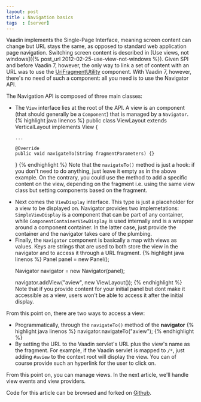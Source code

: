```yaml
---
layout: post
title : Navigation basics
tags  : [server]
---
```


Vaadin implements the Single-Page Interface, meaning screen content can change but URL stays the same, as opposed to standard web application page navigation. Switching screen content is described in [Use views, not windows]({% post_url 2012-02-25-use-view-not-windows %}). Given SPI and before Vaadin 7, however, the only way to link a set of content with an URL was to use the [UriFragmentUtility](https://vaadin.com/api/com/vaadin/ui/UriFragmentUtility.html) component. With Vaadin 7, however, there's no need of such a component: all you need is to use the Navigator API.

The Navigation API is composed of three main classes:

<ul>
<li>The <code>View</code> interface lies at the root of the API. A view is an component (that should generally be a <code>Component</code>) that is managed by a <code>Navigator</code>. 
{% highlight java linenos %}
public class ViewLayout extends VerticalLayout implements View {
 
    ...
     
    @Override
    public void navigateTo(String fragmentParameters) {}
}
{% endhighlight %}
Note that the <code>navigateTo()</code> method is just a hook: if you don't need to do anything, just leave it empty as in the above example. On the contrary, you could use the method to add a specific content on the view, depending on the fragment i.e. using the same view class but setting components based on the fragment.
<li>Next comes the <code>ViewDisplay</code> interface. This type is just a placeholder for a view to be displayed on. Navigator provides two implemetations: <code>SimpleViewDisplay</code> is a component that can be part of any container, while <code>ComponentContainerViewDisplay</code> is used internally and is a wrapper around a component container. In the latter case, just provide the container and the navigator takes care of the plumbing.
<li>Finally, the <code>Navigator</code> component is basically a map with views as values. Keys are strings that are used to both store the view in the navigator and to access it through a URL fragment. 
{% highlight java linenos %}
Panel panel = new Panel();
 
Navigator navigator = new Navigator(panel);
 
navigator.addView("aview", new ViewLayout());
{% endhighlight %}
Note that if you provide content for your initial panel but dont make it accessible as a view, users won't be able to access it after the initial display.</ul>

From this point on, there are two ways to access a view:

+ Programmatically, through the `navigateTo()` method of the **navigator**
{% highlight java linenos %}
navigator.navigateTo("aview");
{% endhighlight %}
+ By setting the URL to the Vaadin servlet's URL plus the view's name as the fragment. For example, if the Vaadin servlet is mapped to `/*`, just adding `#aview` to the context root will display the view. You can of course provide such an hyperlink for the user to click on. 

From this point on, you can manage views. In the next article, we'll handle view events and view providers.

Code for this article can be browsed and forked on [Github](https://github.com/nfrankel/More-Vaadin/tree/master/navigation-example).
